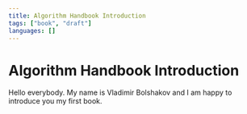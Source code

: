 ```yaml
---
title: Algorithm Handbook Introduction
tags: ["book", "draft"]
languages: []
---
```


# Algorithm Handbook Introduction

Hello everybody. My name is Vladimir Bolshakov and I am happy to introduce you my first book.
